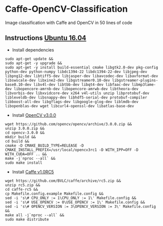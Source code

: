 # Caffe-OpenCV-Classification
Image classification with Caffe and OpenCV in 50 lines of code

## Instructions [Ubuntu 16.04](http://releases.ubuntu.com/16.04/)
* Install dependencies
```
sudo apt-get update &&
sudo apt-get -y upgrade &&
sudo apt-get -y install build-essential cmake libgtk2.0-dev pkg-config python-dev python-numpy libdc1394-22 libdc1394-22-dev libjpeg-dev libpng12-dev libtiff5-dev libjasper-dev libavcodec-dev libavformat-dev libswscale-dev libxine2-dev libgstreamer0.10-dev libgstreamer-plugins-base0.10-dev libv4l-dev libtbb-dev libqt4-dev libfaac-dev libmp3lame-dev libopencore-amrnb-dev libopencore-amrwb-dev libtheora-dev libvorbis-dev libxvidcore-dev x264 v4l-utils unzip libprotobuf-dev libleveldb-dev libsnappy-dev libhdf5-serial-dev protobuf-compiler libboost-all-dev libgflags-dev libgoogle-glog-dev liblmdb-dev libopenblas-dev wget libcurl4-openssl-dev libatlas-base-dev
```
* Install [OpenCV v3.0.0](https://github.com/opencv/opencv/archive/3.0.0.zip)
```
wget https://github.com/opencv/opencv/archive/3.0.0.zip &&
unzip 3.0.0.zip &&
cd opencv-3.0.0 &&
mkdir build && 
cd build && 
cmake -D CMAKE_BUILD_TYPE=RELEASE -D CMAKE_INSTALL_PREFIX=/usr/local/opencv3rc1 -D WITH_IPP=OFF -D WITH_CUDA=OFF .. && 
make -j`nproc --all` && 
sudo make install
```
* Install [Caffe v1.0RC5](https://github.com/BVLC/caffe/archive/rc5.zip)
```
wget https://github.com/BVLC/caffe/archive/rc5.zip &&
unzip rc5.zip &&
cd caffe-rc5 &&
cp Makefile.config.example Makefile.config &&
sed -i 's\# CPU_ONLY := 1\CPU_ONLY := 1\' Makefile.config &&
sed -i 's\# USE_OPENCV := 0\USE_OPENCV := 1\' Makefile.config &&
sed -i 's\# OPENCV_VERSION := 3\OPENCV_VERSION := 3\' Makefile.config &&
make all -j`nproc --all` &&
sudo make distribute
```
